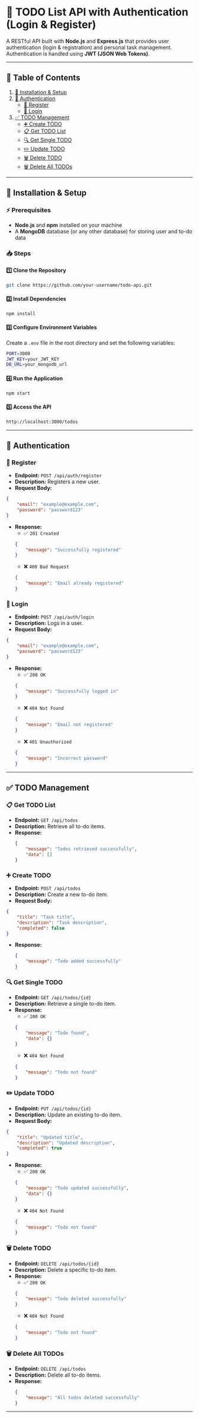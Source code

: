 # 📝 TODO List API with Authentication (Login & Register)

A RESTful API built with **Node.js** and **Express.js** that provides user authentication (login & registration) and personal task management. Authentication is handled using **JWT (JSON Web Tokens)**.

---

## 📌 Table of Contents

1. [🚀 Installation & Setup](#-installation--setup)
2. [🔐 Authentication](#-authentication)
   - [📝 Register](#-register)
   - [🔑 Login](#-login)
3. [✅ TODO Management](#-todo-management)
   - [➕ Create TODO](#-create-todo)
   - [📋 Get TODO List](#-get-todo-list)
   - [🔍 Get Single TODO](#-get-single-todo)
   - [✏️ Update TODO](#-update-todo)
   - [🗑️ Delete TODO](#-delete-todo)
   - [🗑️ Delete All TODOs](#-delete-all-todos)

---

## 🚀 Installation & Setup

### ⚡ Prerequisites
- **Node.js** and **npm** installed on your machine
- A **MongoDB** database (or any other database) for storing user and to-do data

### 📥 Steps

#### 1️⃣ Clone the Repository
```bash
git clone https://github.com/your-username/todo-api.git
```

#### 2️⃣ Install Dependencies
```bash
npm install
```

#### 3️⃣ Configure Environment Variables
Create a `.env` file in the root directory and set the following variables:
```bash
PORT=3000
JWT_KEY=your_JWT_KEY
DB_URL=your_mongodb_url
```

#### 4️⃣ Run the Application
```bash
npm start
```

#### 5️⃣ Access the API
```bash
http://localhost:3000/todos
```

---

## 🔐 Authentication

### 📝 Register
- **Endpoint:** `POST /api/auth/register`
- **Description:** Registers a new user.
- **Request Body:**
```json
{
    "email": "example@example.com",
    "password": "password123"
}
```
- **Response:**
  - ✅ `201 Created`
  ```json
  {
      "message": "Successfully registered"
  }
  ```
  - ❌ `400 Bad Request`
  ```json
  {
      "message": "Email already registered"
  }
  ```

### 🔑 Login
- **Endpoint:** `POST /api/auth/login`
- **Description:** Logs in a user.
- **Request Body:**
```json
{
    "email": "example@example.com",
    "password": "password123"
}
```
- **Response:**
  - ✅ `200 OK`
  ```json
  {
      "message": "Successfully logged in"
  }
  ```
  - ❌ `404 Not Found`
  ```json
  {
      "message": "Email not registered"
  }
  ```
  - ❌ `401 Unauthorized`
  ```json
  {
      "message": "Incorrect password"
  }
  ```

---

## ✅ TODO Management

### 📋 Get TODO List
- **Endpoint:** `GET /api/todos`
- **Description:** Retrieve all to-do items.
- **Response:**
  ```json
  {
      "message": "Todos retrieved successfully",
      "data": []
  }
  ```

### ➕ Create TODO
- **Endpoint:** `POST /api/todos`
- **Description:** Create a new to-do item.
- **Request Body:**
```json
{
    "title": "Task title",
    "description": "Task description",
    "completed": false  
}
```
- **Response:**
  ```json
  {
      "message": "Todo added successfully"
  }
  ```

### 🔍 Get Single TODO
- **Endpoint:** `GET /api/todos/{id}`
- **Description:** Retrieve a single to-do item.
- **Response:**
  - ✅ `200 OK`
  ```json
  {
      "message": "Todo found",
      "data": {}
  }
  ```
  - ❌ `404 Not Found`
  ```json
  {
      "message": "Todo not found"
  }
  ```

### ✏️ Update TODO
- **Endpoint:** `PUT /api/todos/{id}`
- **Description:** Update an existing to-do item.
- **Request Body:**
```json
{
    "title": "Updated title",
    "description": "Updated description",
    "completed": true
}
```
- **Response:**
  - ✅ `200 OK`
  ```json
  {
      "message": "Todo updated successfully",
      "data": {}
  }
  ```
  - ❌ `404 Not Found`
  ```json
  {
      "message": "Todo not found"
  }
  ```

### 🗑️ Delete TODO
- **Endpoint:** `DELETE /api/todos/{id}`
- **Description:** Delete a specific to-do item.
- **Response:**
  - ✅ `200 OK`
  ```json
  {
      "message": "Todo deleted successfully"
  }
  ```
  - ❌ `404 Not Found`
  ```json
  {
      "message": "Todo not found"
  }
  ```

### 🗑️ Delete All TODOs
- **Endpoint:** `DELETE /api/todos`
- **Description:** Delete all to-do items.
- **Response:**
  ```json
  {
      "message": "All todos deleted successfully"
  }
  ```

---
